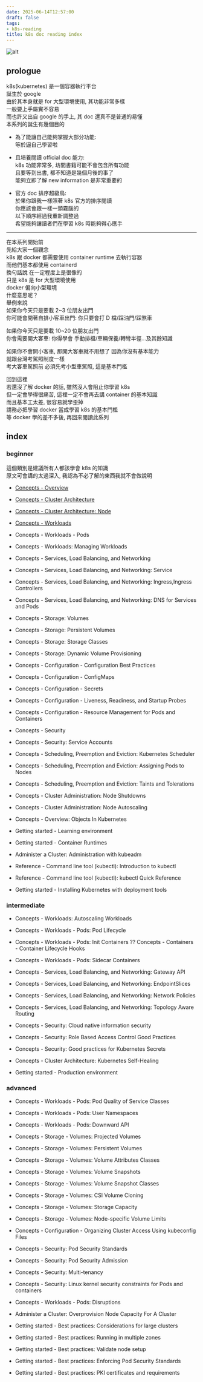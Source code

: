 ```yaml
---
date: 2025-06-14T12:57:00
draft: false
tags:
- k8s-reading
title: k8s doc reading index
---
```

![alt](images/banner.png)  

<!--more-->


## prologue
k8s(kubernetes) 是一個容器執行平台  
誕生於 google  
由於其本身就是 for 大型環境使用, 其功能非常多樣  
一般要上手屬實不容易  
而也許又出自 google 的手上, 其 doc 還真不是普通的易懂  
本系列的誕生有幾個目的 
* 為了能讓自己能夠掌握大部分功能:  
  等於逼自己學習啦  

* 且培養閱讀 official doc 能力:  
  k8s 功能非常多, 坊間書籍可能不會包含所有功能   
  且要等到出書, 都不知道是幾個月後的事了  
  能夠立即了解 new information  是非常重要的  

* 官方 doc 排序超級鳥:  
  於果你跟我一樣照著 k8s 官方的排序閱讀  
  你應該會跟一樣一頭霧腦的  
  以下順序經過我重新調整過  
  希望能夠讓讀者們在學習 k8s 時能夠得心應手  
  
  
---
在本系列開始前  
先給大家一個觀念  
k8s 跟 docker 都需要使用 container runtime 去執行容器  
而他們基本都使用 containerd  
換句話說 在一定程度上是很像的  
只是 k8s 是 for 大型環境使用  
docker 偏向小型環境  
什麼意思呢？  
舉例來說  
如果你今天只是要載 2~3 位朋友出門  
你可能會開著自排小客車出門: 你只要會打 D 檔/踩油門/踩煞車  
  
如果你今天只是要載 10~20 位朋友出門  
你會需要開大客車: 你得學會 手動排檔/車輛保養/轉彎半徑...及其餘知識    
  
如果你不會開小客車, 那開大客車就不用想了 因為你沒有基本能力  
就跟台灣考駕照制度一樣  
考大客車駕照前 必須先考小型車駕照, 這是基本門檻  
  
回到這裡  
若還沒了解 docker 的話, 雖然沒人會阻止你學習 k8s  
但一定會學得很痛苦, 這裡一定不會再去講 container 的基本知識  
而且基本工太差, 很容易就學歪掉  
請務必把學習 docker 當成學習 k8s 的基本門檻  
等 docker 學的差不多後, 再回來閱讀此系列  



## index

### beginner 
這個類別是建議所有人都該學會 k8s 的知識  
原文可會講的太過深入, 我認為不必了解的東西我就不會做說明  

- [Concepts - Overview](/posts/20250616_k8s-doc-reading-concepts-overview/)
- [Concepts - Cluster Architecture](/posts/20250616_k8s-doc-reading-concepts-cluster-architecture/)
- [Concepts - Cluster Architecture: Node](/posts/20250617_k8s-doc-reading-concepts-cluster-architecture-node/)
- [Concepts - Workloads](/posts/20250617_k8s-doc-reading-concepts-workloads/)


- Concepts - Workloads - Pods
- Concepts - Workloads: Managing Workloads
- Concepts - Services, Load Balancing, and Networking
- Concepts - Services, Load Balancing, and Networking: Service
- Concepts - Services, Load Balancing, and Networking: Ingress,Ingress Controllers
- Concepts - Services, Load Balancing, and Networking: DNS for Services and Pods
- Concepts - Storage: Volumes
- Concepts - Storage: Persistent Volumes
- Concepts - Storage: Storage Classes
- Concepts - Storage: Dynamic Volume Provisioning
- Concepts - Configuration - Configuration Best Practices
- Concepts - Configuration - ConfigMaps
- Concepts - Configuration - Secrets
- Concepts - Configuration - Liveness, Readiness, and Startup Probes
- Concepts - Configuration - Resource Management for Pods and Containers
- Concepts - Security
- Concepts - Security: Service Accounts
- Concepts - Scheduling, Preemption and Eviction: Kubernetes Scheduler
- Concepts - Scheduling, Preemption and Eviction: Assigning Pods to Nodes
- Concepts - Scheduling, Preemption and Eviction: Taints and Tolerations
- Concepts - Cluster Administration: Node Shutdowns
- Concepts - Cluster Administration: Node Autoscaling
- Concepts - Overview: Objects In Kubernetes
- Getting started - Learning environment

- Getting started - Container Runtimes
- Administer a Cluster: Administration with kubeadm
- Reference - Command line tool (kubectl): Introduction to kubectl
- Reference - Command line tool (kubectl): kubectl Quick Reference
- Getting started - Installing Kubernetes with deployment tools

### intermediate
- Concepts - Workloads: Autoscaling Workloads
- Concepts - Workloads - Pods: Pod Lifecycle
- Concepts - Workloads - Pods: Init Containers ?? Concepts - Containers - Container Lifecycle Hooks
- Concepts - Workloads - Pods: Sidecar Containers
- Concepts - Services, Load Balancing, and Networking: Gateway API
- Concepts - Services, Load Balancing, and Networking: EndpointSlices
- Concepts - Services, Load Balancing, and Networking: Network Policies
- Concepts - Services, Load Balancing, and Networking: Topology Aware Routing


- Concepts - Security: Cloud native information security 
- Concepts - Security: Role Based Access Control Good Practices
- Concepts - Security: Good practices for Kubernetes Secrets





- Concepts - Cluster Architecture: Kubernetes Self-Healing
- Getting started - Production environment
### advanced
- Concepts - Workloads - Pods: Pod Quality of Service Classes
- Concepts - Workloads - Pods: User Namespaces
- Concepts - Workloads - Pods: Downward API

- Concepts - Storage - Volumes: Projected Volumes
- Concepts - Storage - Volumes: Persistent Volumes
- Concepts - Storage - Volumes: Volume Attributes Classes
- Concepts - Storage - Volumes: Volume Snapshots
- Concepts - Storage - Volumes: Volume Snapshot Classes
- Concepts - Storage - Volumes: CSI Volume Cloning
- Concepts - Storage - Volumes: Storage Capacity
- Concepts - Storage - Volumes: Node-specific Volume Limits

- Concepts - Configuration - Organizing Cluster Access Using kubeconfig Files
- Concepts - Security: Pod Security Standards
- Concepts - Security: Pod Security Admission
- Concepts - Security: Multi-tenancy
- Concepts - Security: Linux kernel security constraints for Pods and containers



- Concepts - Workloads - Pods: Disruptions

- Administer a Cluster: Overprovision Node Capacity For A Cluster

- Getting started - Best practices: Considerations for large clusters
- Getting started - Best practices: Running in multiple zones
- Getting started - Best practices: Validate node setup
- Getting started - Best practices: Enforcing Pod Security Standards
- Getting started - Best practices: PKI certificates and requirements

